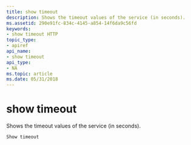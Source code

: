 ```yaml
---
title: show timeout
description: Shows the timeout values of the service (in seconds).
ms.assetid: 290e91fc-834c-4145-a854-14f6da9c56fd
keywords:
- show timeout HTTP
topic_type:
- apiref
api_name:
- show timeout
api_type:
- NA
ms.topic: article
ms.date: 05/31/2018
---
```


# show timeout

Shows the timeout values of the service (in seconds).

``` syntax
Show timeout
 
```

 

 




